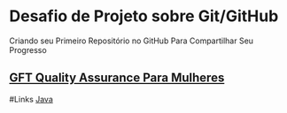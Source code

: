 # Desafio de Projeto sobre Git/GitHub
Criando seu Primeiro Repositório no GitHub Para Compartilhar Seu Progresso

## [GFT Quality Assurance Para Mulheres](https://www.dio.me/bootcamp/gft-quality-assurance-para-mulheres?ref=CG&utm_source=pr&utm_medium=referral&utm_campaign=cg-bootcamp-gft-quality-assurance-para-mulheres)

#Links
[Java](https://glysns.gitbook.io/java-basico/)

